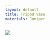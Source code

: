 ```yaml
---
layout: default
title: Tripod Vase
materials: Juniper
---
```


<img src="{{ site.baseurl }}\pics\2017 Tri-legged Vase\IMG_00000096.jpg" class="img-responsive" />
